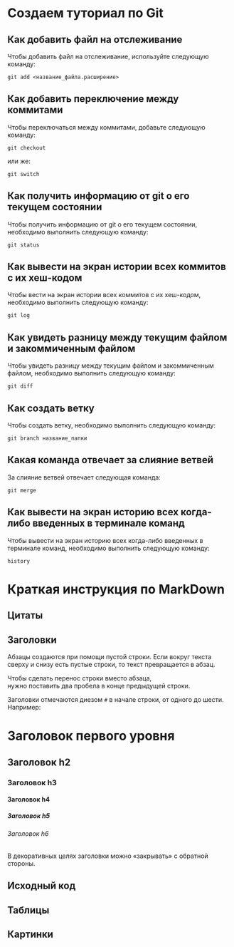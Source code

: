 # Создаем туториал по Git

## Как добавить файл на отслеживание

Чтобы добавить файл на отслеживание, используйте следующую команду:
```
git add <название_файла.расширение>
```
## Как добавить переключение между коммитами
 
 Чтобы переключаться между коммитами, добавьте следующую команду:
 ```
git checkout
 ```
или же:
 ```
git switch
 ```
 ## Как получить информацию от git о его текущем состоянии

 Чтобы получить информацию от git о его текущем состоянии, необходимо выполнить следующую команду:
 ```
 git status
 ```
 ## Как вывести на экран истории всех коммитов с их хеш-кодом

 Чтобы вести на экран истории всех коммитов с их хеш-кодом, необходимо выполнить следующую команду:
 ```
git log
 ```
 ## Как увидеть разницу между текущим файлом и закоммиченным файлом
 
 Чтобы увидеть разницу между текущим файлом и закоммиченным файлом, необходимо выполнить следующую команду:
 ```
 git diff
 ```
 ## Как создать ветку

 Чтобы создать ветку, необходимо выполнить следующую команду:
 ```
 git branch название_папки
 ```
 ## Какая команда отвечает за слияние ветвей

 За слияние ветвей отвечает следующая команда:
 ```
 git merge
 ```
 ## Как вывести на экран историю всех когда-либо введенных в терминале команд

 Чтобы вывести на экран историю всех когда-либо введенных в терминале команд, необходимо выполнить следующую команду:
 ```
 history
 ```


 # Краткая инструкция по MarkDown

 ## Цитаты

 ## Заголовки

 Абзацы создаются при помощи пустой строки. Если вокруг текста сверху и снизу есть пустые строки, то текст превращается в абзац.

Чтобы сделать перенос строки вместо абзаца,  
нужно поставить два пробела в конце предыдущей строки.

Заголовки отмечаются диезом `#` в начале строки, от одного до шести. Например:

# Заголовок первого уровня #
## Заголовок h2
### Заголовок h3
#### Заголовок h4
##### Заголовок h5
###### Заголовок h6

В декоративных целях заголовки можно «закрывать» с обратной стороны.

 ## Исходный код

 ## Таблицы

 ## Картинки
